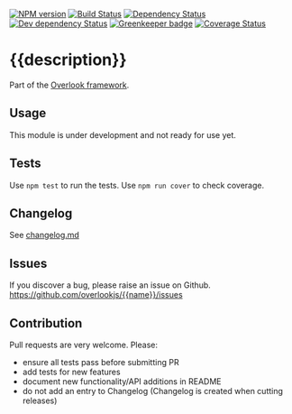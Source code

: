 [![NPM version](https://img.shields.io/npm/v/@overlook/{{name}}.svg)](https://www.npmjs.com/package/@overlook/{{name}})
[![Build Status](https://img.shields.io/travis/overlookjs/{{name}}/master.svg)](http://travis-ci.org/overlookjs/{{name}})
[![Dependency Status](https://img.shields.io/david/overlookjs/{{name}}.svg)](https://david-dm.org/overlookjs/{{name}})
[![Dev dependency Status](https://img.shields.io/david/dev/overlookjs/{{name}}.svg)](https://david-dm.org/overlookjs/{{name}})
[![Greenkeeper badge](https://badges.greenkeeper.io/overlookjs/{{name}}.svg)](https://greenkeeper.io/)
[![Coverage Status](https://img.shields.io/coveralls/overlookjs/{{name}}/master.svg)](https://coveralls.io/r/overlookjs/{{name}})

# {{description}}

Part of the [Overlook framework](https://overlookjs.github.io/).

## Usage

This module is under development and not ready for use yet.

## Tests

Use `npm test` to run the tests. Use `npm run cover` to check coverage.

## Changelog

See [changelog.md](https://github.com/overlookjs/{{name}}/blob/master/changelog.md)

## Issues

If you discover a bug, please raise an issue on Github. https://github.com/overlookjs/{{name}}/issues

## Contribution

Pull requests are very welcome. Please:

* ensure all tests pass before submitting PR
* add tests for new features
* document new functionality/API additions in README
* do not add an entry to Changelog (Changelog is created when cutting releases)

